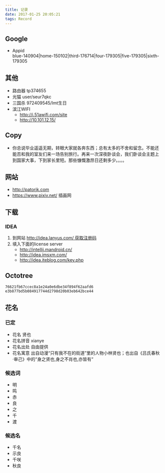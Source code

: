 ```yaml
---
title: 记录
date: 2017-01-25 20:05:21
tags: Record
---
```


## Google
- Appid  
    blue-140904|home-150102|third-176714|four-179305|five-179305|sixth-179305

## 其他
- 路由器 tp374655
- 光猫 user/seur7qkc
- 三国杀 972409545/lmt生日
- 滨江WIFI
    + http://i.51awifi.com/site
    + http://10.101.12.15/

## Copy
- 你总说毕业遥遥无期，转眼大家就各奔东西；总有太多的不舍和留念。不能还能否和我的室友们来一场告别旅行。再来一次深夜卧谈会，我们卧谈会主题上到国家大事，下到家长里短。那些慷慨激昂日还剩多少。。。。

## 网站
- http://patorjk.com
- https://www.pixiv.net/ 插画网

## 下载

### IDEA
1. 到网站 http://idea.lanyus.com/ 获取注册码  
2. 填入下面的license server
    - http://intellij.mandroid.cn/
    - http://idea.imsxm.com/
    - http://idea.iteblog.com/key.php

## Octotree
```
76621fb67ccec8a1e24a0e6dbe34f894f62aafd6
e3b877bd5b084917744d2798d20b03eb642bce44
```

## 花名

### 已定
- 花名 贤也
- 花名拼音 xianye
- 花名出处 自由提供
- 花名寓意 出自动漫“只有我不在的街道”里的人物小林贤也；也出自《吕氏春秋·审己》中的“身之贤也,身之不肖也,亦皆有“

### 候选词
- 明
- 鸣
- 赤
- 良
- 之
- 千
- 渡

### 候选名
- 千名
- 示良
- 千咲
- 秋良
